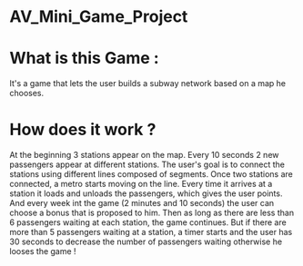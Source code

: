 # AV_Mini_Game_Project

# What is this Game :
It's a game that lets the user builds a subway network based on a map he chooses.

# How does it work ?
At the beginning 3 stations appear on the map. Every 10 seconds 2 new passengers appear at different stations. The user's goal is to 
connect the stations using different lines composed of segments. Once two stations are connected, a metro starts moving on the line. Every
time it arrives at a station it loads and unloads the passengers, which gives the user points. And every week int the game (2 minutes 
and 10 seconds) the user can choose a bonus that is proposed to him. Then as long as there are less than 6 passengers waiting at 
each station, the game continues. But if there are more than 5 passengers waiting at a station, a timer starts and 
the user has 30 seconds to decrease the number of passengers waiting otherwise he looses the game !
